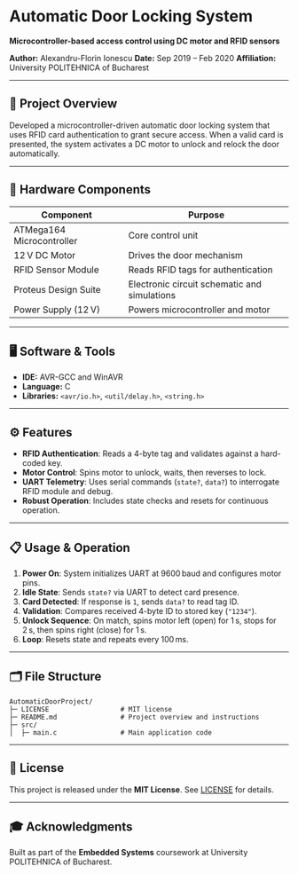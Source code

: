# Automatic Door Locking System

**Microcontroller-based access control using DC motor and RFID sensors**

**Author:** Alexandru-Florin Ionescu
**Date:** Sep 2019 – Feb 2020
**Affiliation:** University POLITEHNICA of Bucharest

---

## 🚀 Project Overview

Developed a microcontroller-driven automatic door locking system that uses RFID card authentication to grant secure access. When a valid card is presented, the system activates a DC motor to unlock and relock the door automatically.

---

## 🔧 Hardware Components

| Component                 | Purpose                                      |
| ------------------------- | -------------------------------------------- |
| ATMega164 Microcontroller | Core control unit                            |
| 12 V DC Motor             | Drives the door mechanism                    |
| RFID Sensor Module        | Reads RFID tags for authentication           |
| Proteus Design Suite      | Electronic circuit schematic and simulations |
| Power Supply (12 V)       | Powers microcontroller and motor             |

---

## 🖥️ Software & Tools

* **IDE:** AVR-GCC and WinAVR
* **Language:** C
* **Libraries:** `<avr/io.h>`, `<util/delay.h>`, `<string.h>`

---

## ⚙️ Features

* **RFID Authentication**: Reads a 4-byte tag and validates against a hard-coded key.
* **Motor Control**: Spins motor to unlock, waits, then reverses to lock.
* **UART Telemetry**: Uses serial commands (`state?`, `data?`) to interrogate RFID module and debug.
* **Robust Operation**: Includes state checks and resets for continuous operation.

---

## 📋 Usage & Operation

1. **Power On**: System initializes UART at 9600 baud and configures motor pins.
2. **Idle State**: Sends `state?` via UART to detect card presence.
3. **Card Detected**: If response is `1`, sends `data?` to read tag ID.
4. **Validation**: Compares received 4-byte ID to stored key (`"1234"`).
5. **Unlock Sequence**: On match, spins motor left (open) for 1 s, stops for 2 s, then spins right (close) for 1 s.
6. **Loop**: Resets state and repeats every 100 ms.

---

## 🗂️ File Structure

```
AutomaticDoorProject/
├─ LICENSE                  # MIT license
├─ README.md                # Project overview and instructions
├─ src/
│  ├─ main.c                # Main application code
```

---

## 📜 License

This project is released under the **MIT License**. See [LICENSE](./LICENSE) for details.

---

## 🎓 Acknowledgments

Built as part of the **Embedded Systems** coursework at University POLITEHNICA of Bucharest.
